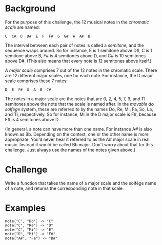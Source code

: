 
# Background

For the purpose of this challenge, the 12 musical notes in the *chromatic scale* are named:

    C  C#  D  D#  E  F  F#  G  G#  A  A#  B

The interval between each pair of notes is called a *semitone*, and the sequence wraps around. So for instance, E is 1 semitone above D#, C is 1 semitone above B, F# is 4 semitones above D, and C# is 10 semitones above D#. (This also means that every note is 12 semitones above itself.)

A *major scale* comprises 7 out of the 12 notes in the chromatic scale. There are 12 different major scales, one for each note. For instance, the D major scale comprises these 7 notes:

    D  E  F#  G  A  B  C#

The notes in a major scale are the notes that are 0, 2, 4, 5, 7, 9, and 11 semitones above the note that the scale is named after. In the *movable do solfège* system, these are referred to by the names Do, Re, Mi, Fa, So, La, and Ti, respectively. So for instance, Mi in the D major scale is F#, because F# is 4 semitones above D.

(In general, a note can have more than one name. For instance A# is also known as Bb. Depending on the context, one or the other name is more appropriate. You'd never hear it referred to as the A# major scale in real music. Instead it would be called Bb major. Don't worry about that for this challenge. Just always use the names of the notes given above.)

# Challenge

Write a function that takes the name of a major scale and the solfège name of a note, and returns the corresponding note in that scale.

# Examples

    note("C", "Do") -> "C"
    note("C", "Re") -> "D"
    note("C", "Mi") -> "E"
    note("D", "Mi") -> "F#"
    note("A#", "Fa") -> "D#"